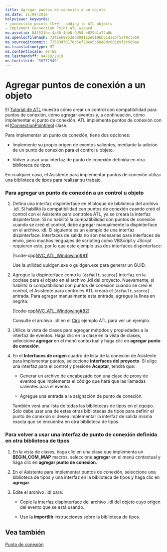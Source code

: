 ```yaml
---
title: Agregar puntos de conexión a un objeto
ms.date: 11/04/2016
helpviewer_keywords:
- connection points [C++], adding to ATL objects
- Implement Connection Point ATL wizard
ms.assetid: 843531be-4a36-4db0-9d54-e029b1a72a8b
ms.openlocfilehash: 7341e69852ed804122e0196b51d305f5af0c35b9
ms.sourcegitcommit: 72583d30170d6ef29ea5c6848dc00169f2c909aa
ms.translationtype: MT
ms.contentlocale: es-ES
ms.lasthandoff: 04/18/2019
ms.locfileid: "58772949"
---
```

# <a name="adding-connection-points-to-an-object"></a>Agregar puntos de conexión a un objeto

El [Tutorial de ATL](../atl/active-template-library-atl-tutorial.md) muestra cómo crear un control con compatibilidad para puntos de conexión, cómo agregar eventos y, a continuación, cómo implementar el punto de conexión. ATL implementa puntos de conexión con el [IConnectionPointImpl](../atl/reference/iconnectionpointimpl-class.md) clase.

Para implementar un punto de conexión, tiene dos opciones:

- Implemente su propio origen de eventos salientes, mediante la adición de un punto de conexión para el control u objeto.

- Volver a usar una interfaz de punto de conexión definida en otra biblioteca de tipos.

En cualquier caso, el Asistente para implementar puntos de conexión utiliza una biblioteca de tipos para realizar su trabajo.

### <a name="to-add-a-connection-point-to-a-control-or-object"></a>Para agregar un punto de conexión a un control u objeto

1. Defina una interfaz dispinterface en el bloque de biblioteca del archivo .idl. Si habilitó la compatibilidad con puntos de conexión cuando creó el control con el Asistente para controles ATL, ya se creará la interfaz dispinterface. Si no habilitó la compatibilidad con puntos de conexión cuando se creó el control, debe agregar manualmente la dispinterface en el archivo. idl. El siguiente es un ejemplo de una interfaz dispinterface. Interfaces de salida no son necesarias para interfaces de envío, pero muchos lenguajes de scripting como VBScript y JScript requieren esto, por lo que este ejemplo usa dos interfaces dispinterface:

   [!code-cpp[NVC_ATL_Windowing#81](../atl/codesnippet/cpp/adding-connection-points-to-an-object_1.idl)]

   Use la utilidad uuidgen.exe o guidgen.exe para generar un GUID.

2. Agregue la dispinterface como la `[default,source]` interfaz en la coclase para el objeto en el archivo .idl del proyecto. Nuevamente, si habilitó la compatibilidad con puntos de conexión cuando se creó el control, el Asistente para controles ATL creará el `[default,source`] entrada. Para agregar manualmente esta entrada, agregue la línea en negrita:

   [!code-cpp[NVC_ATL_Windowing#82](../atl/codesnippet/cpp/adding-connection-points-to-an-object_2.idl)]

   Consulte el archivo .idl en el [Circ](../overview/visual-cpp-samples.md) ejemplo ATL para ver un ejemplo.

3. Utilice la vista de clases para agregar métodos y propiedades a la interfaz de eventos. Haga clic en la clase en la vista de clases, seleccione **agregar** en el menú contextual y haga clic en **agregar punto de conexión**.

4. En el **Interfaces de origen** cuadro de lista de la conexión de Asistente para implementar puntos, seleccione **interfaces del proyecto**. Si elige una interfaz para el control y presione **Aceptar**, tendrá que:

   - Generar un archivo de encabezado con una clase de proxy de eventos que implementa el código que hará que las llamadas salientes para el evento.

   - Agregue una entrada a la asignación de punto de conexión.

   También verá una lista de todas las bibliotecas de tipos en el equipo. Solo debe usar una de estas otras bibliotecas de tipos para definir el punto de conexión si desea implementar la interfaz de salida misma exacta que se encuentra en otra biblioteca de tipos.

### <a name="to-reuse-a-connection-point-interface-defined-in-another-type-library"></a>Para volver a usar una interfaz de punto de conexión definida en otra biblioteca de tipos

1. En la vista de clases, haga clic en una clase que implementa un **BEGIN_COM_MAP** macros, seleccione **agregar** en el menú contextual y haga clic en **agregar punto de conexión**.

2. En el Asistente para implementar puntos de conexión, seleccione una biblioteca de tipos y una interfaz en la biblioteca de tipos y haga clic en **agregar**.

3. Edite el archivo .idl para:

   - Copie la interfaz dispinterface del archivo .idl del objeto cuyo origen del evento que se está usando.

   - Use la **importlib** instrucciones sobre la biblioteca de tipos.

## <a name="see-also"></a>Vea también

[Punto de conexión](../atl/atl-connection-points.md)
